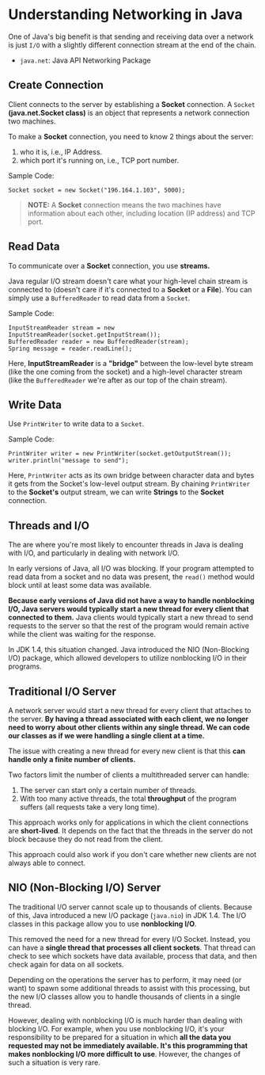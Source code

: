 # Understanding Networking in Java

One of Java's big benefit is that sending and receiving data over a network is just `I/O` with a slightly different connection stream at the end of the chain.

- `java.net`: Java API Networking Package

## Create Connection

Client connects to the server by establishing a **Socket** connection. A `Socket` **(java.net.Socket class)** is an object that represents a network connection two machines.

To make a **Socket** connection, you need to know 2 things about the server:

1. who it is, i.e., IP Address.
2. which port it's running on, i.e., TCP port number.

Sample Code:

```
Socket socket = new Socket("196.164.1.103", 5000);
```

> **NOTE:** A **Socket** connection means the two machines have information about each other, including location (IP address) and TCP port.

## Read Data

To communicate over a **Socket** connection, you use **streams.**

Java regular I/O stream doesn't care what your high-level chain stream is connected to (doesn't care if it's connected to a **Socket** or a **File**). You can simply use a `BufferedReader` to read data from a `Socket`.

Sample Code:

```
InputStreamReader stream = new InputStreamReader(socket.getInputStream());
BufferedReader reader = new BufferedReader(stream);
Spring message = reader.readLine();
```

Here, **InputStreamReader** is a **"bridge"** between the low-level byte stream (like the one coming from the socket) and a high-level character stream (like the `BufferedReader` we're after as our top of the chain stream).

## Write Data

Use `PrintWriter` to write data to a `Socket`.

Sample Code:

```
PrintWriter writer = new PrintWriter(socket.getOutputStream());
writer.println("message to send");
```

Here, `PrintWriter` acts as its own bridge between character data and bytes it gets from the Socket's low-level output stream. By chaining `PrintWriter` to the **Socket's** output stream, we can write **Strings** to the **Socket** connection.

## Threads and I/O

The are where you're most likely to encounter threads in Java is dealing with I/O, and particularly in dealing with network I/O.

In early versions of Java, all I/O was blocking. If your program attempted to read data from a socket and no data was present, the `read()` method would block until at least some data was available.

**Because early versions of Java did not have a way to handle nonblocking I/O, Java servers would typically start a new thread for every client that connected to them.** Java clients would typically start a new thread to send requests to the server so that the rest of the program would remain active while the client was waiting for the response.

In JDK 1.4, this situation changed. Java introduced the NIO (Non-Blocking I/O) package, which allowed developers to utilize nonblocking I/O in their programs.

## Traditional I/O Server

A network server would start a new thread for every client that attaches to the server. **By having a thread associated with each client, we no longer need to worry about other clients within any single thread. We can code our classes as if we were handling a single client at a time.**

The issue with creating a new thread for every new client is that this **can handle only a finite number of clients.**

Two factors limit the number of clients a multithreaded server can handle:

1. The server can start only a certain number of threads.
2. With too many active threads, the total **throughput** of the program suffers (all requests take a very long time).

This approach works only for applications in which the client connections are **short-lived**. It depends on the fact that the threads in the server do not block because they do not read from the client.

This approach could also work if you don't care whether new clients are not always able to connect.

## NIO (Non-Blocking I/O) Server

The traditional I/O server cannot scale up to thousands of clients. Because of this, Java introduced a new I/O package (`java.nio`) in JDK 1.4. The I/O classes in this package allow you to use **nonblocking I/O**.

This removed the need for a new thread for every I/O Socket. Instead, you can have a **single thread that processes all client sockets**. That thread can check to see which sockets have data available, process that data, and then check again for data on all sockets.

Depending on the operations the server has to perform, it may need (or want) to spawn some additional threads to assist with this processing, but the new I/O classes allow you to handle thousands of clients in a single thread.

However, dealing with nonblocking I/O is much harder than dealing with blocking I/O. For example, when you use nonblocking I/O, it's your responsibility to be prepared for a situation in which **all the data you requested may not be immediately available. It's this programming that makes nonblocking I/O more difficult to use**. However, the changes of such a situation is very rare.
